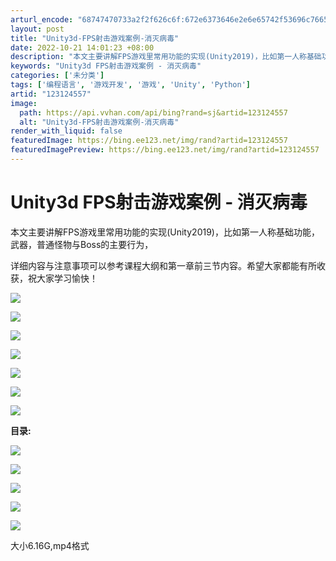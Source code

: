 ```yaml
---
arturl_encode: "68747470733a2f2f626c6f:672e6373646e2e6e65742f53696c766572466f7847616d652f:61727469636c652f64657461696c732f313233313234353537"
layout: post
title: "Unity3d-FPS射击游戏案例-消灭病毒"
date: 2022-10-21 14:01:23 +08:00
description: "本文主要讲解FPS游戏里常用功能的实现(Unity2019)，比如第一人称基础功能，武器，普通怪物与"
keywords: "Unity3d FPS射击游戏案例 - 消灭病毒"
categories: ['未分类']
tags: ['编程语言', '游戏开发', '游戏', 'Unity', 'Python']
artid: "123124557"
image:
  path: https://api.vvhan.com/api/bing?rand=sj&artid=123124557
  alt: "Unity3d-FPS射击游戏案例-消灭病毒"
render_with_liquid: false
featuredImage: https://bing.ee123.net/img/rand?artid=123124557
featuredImagePreview: https://bing.ee123.net/img/rand?artid=123124557
---
```


# Unity3d FPS射击游戏案例 - 消灭病毒

本文主要讲解FPS游戏里常用功能的实现(Unity2019)，比如第一人称基础功能，武器，普通怪物与Boss的主要行为，
  
详细内容与注意事项可以参考课程大纲和第一章前三节内容。希望大家都能有所收获，祝大家学习愉快！

![](https://i-blog.csdnimg.cn/blog_migrate/f71473030773dfe4f11a56ce75aefaef.png)

![](https://i-blog.csdnimg.cn/blog_migrate/4f7fd27f501f33824289d268d6dc9161.png)

![](https://i-blog.csdnimg.cn/blog_migrate/10b68e6581006a68c8b605aa07362871.png)

![](https://i-blog.csdnimg.cn/blog_migrate/dc8548baaf3b8586d63dde39dc2061b4.png)

![](https://i-blog.csdnimg.cn/blog_migrate/e460978a54e37350bb63d69f00c7891d.png)

![](https://i-blog.csdnimg.cn/blog_migrate/d508f3a529e06cd53880f31506e79213.png)

![](https://i-blog.csdnimg.cn/blog_migrate/3b2eaf013f3adc3c5a9c12d469439432.png)

**目录:**

**![](https://i-blog.csdnimg.cn/blog_migrate/00c16041ef5111b63994f2cb5089f081.png)**

![](https://i-blog.csdnimg.cn/blog_migrate/8c04a10e31228f5bef86af68b020df65.png)

![](https://i-blog.csdnimg.cn/blog_migrate/fd74ef21fc8e4e00cbc6a88ca79c4e6a.png)

![](https://i-blog.csdnimg.cn/blog_migrate/0927afe4d5915db36f6ab0f54ac52d9e.png)

![](https://i-blog.csdnimg.cn/blog_migrate/b49beb3047a2e96532e8f7829f942e21.png)

大小6.16G,mp4格式